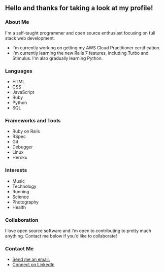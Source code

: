 ## Hello and thanks for taking a look at my profile!

### About Me

I'm a self-taught programmer and open source enthusiast focusing on full stack web development.

- I'm currently working on getting my AWS Cloud Practitioner certification.
- I'm currently learning the new Rails 7 features, including Turbo and Stimulus. I'm also gradually learning Python.

### Languages

- HTML
- CSS
- JavaScript
- Ruby
- Python
- SQL

### Frameworks and Tools

- Ruby on Rails
- RSpec
- Git
- Debugger
- Linux
- Heroku

### Interests

- Music
- Technology
- Running
- Science
- Photography
- Health

### Collaboration

I love open source software and I'm open to contributing to pretty much anything. Contact me below if you'd like to collaborate!

### Contact Me

- <a href="mailto:joe.mccann@mailbox.org">Send me an email.</a>
- <a href="https://www.linkedin.com/in/joe-mccann-dev/">Connect on LinkedIn </a>


<!--
**joe-mccann-dev/joe-mccann-dev** is a ✨ _special_ ✨ repository because its `README.md` (this file) appears on your GitHub profile.

Here are some ideas to gt you started:

- 🔭 I’m currently working on ...
- 🌱 I’m currently learning ...
- 👯 I’m looking to collaborate on ...
- 🤔 I’m looking for help with ...
- 💬 Ask me about ...
- 📫 How to reach me: ...
- 😄 Pronouns: ...
- ⚡ Fun fact: ...
-->
